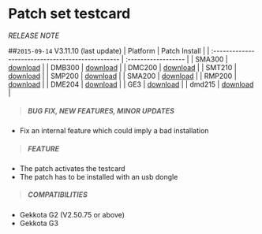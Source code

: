 # Patch set testcard
*RELEASE NOTE*

##`2015-09-14` V3.11.10 (last update)
|              Platform                             |    Patch Install    |
| :------------------------------------------------ | :------------------ |
| SMA300 | [download](https://github.com/innes-labs/archives/blob/main/downloads/patch-set-testcard/set%20testcard-sma300-patch-3.11.10.frm) |
| DMB300 | [download](https://github.com/innes-labs/archives/blob/main/downloads/patch-set-testcard/set%20testcard-dmb300-patch-3.11.10.frm) |
| DMC200 | [download](https://github.com/innes-labs/archives/blob/main/downloads/patch-set-testcard/set%20testcard-dmc200-patch-3.11.10.frm) |
| SMT210 | [download](https://github.com/innes-labs/archives/blob/main/downloads/patch-set-testcard/set%20testcard-smt210-patch-3.11.10.frm) |
| SMP200 | [download](https://github.com/innes-labs/archives/blob/main/downloads/patch-set-testcard/set%20testcard-smp200-patch-3.11.10.frm) |
| SMA200 | [download](https://github.com/innes-labs/archives/blob/main/downloads/patch-set-testcard/set%20testcard-sma200-patch-3.11.10.frm) |
| RMP200 | [download](https://github.com/innes-labs/archives/blob/main/downloads/patch-set-testcard/set%20testcard-rmp200-patch-3.11.10.frm) |
| DME204 | [download](https://github.com/innes-labs/archives/blob/main/downloads/patch-set-testcard/set%20testcard-dme204-patch-3.11.10.frm) |
| GE3 | [download](https://github.com/innes-labs/archives/blob/main/downloads/patch-set-testcard/set%20testcard-ge3-patch-3.11.10.frm)       |
| dmd215 | [download](https://github.com/innes-labs/archives/blob/main/downloads/patch-set-testcard/set%20testcard-dmd215-patch-3.11.10.frm) |

>##### **BUG FIX, NEW FEATURES, MINOR UPDATES**
- Fix an internal feature which could imply a bad installation
>##### **FEATURE**
- The patch activates the testcard
- The patch has to be installed with an usb dongle
>##### **COMPATIBILITIES**
- Gekkota G2 (V2.50.75 or above)
- Gekkota G3

